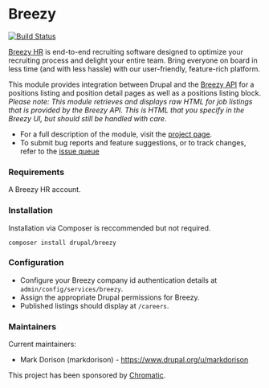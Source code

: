 # Breezy
[![Build Status](https://travis-ci.org/ChromaticHQ/breezy.svg?branch=8.x-1.x)](https://travis-ci.org/ChromaticHQ/breezy)

[Breezy HR] is end-to-end recruiting software designed to optimize your
recruiting process and delight your entire team. Bring everyone on board in less
time (and with less hassle) with our user-friendly, feature-rich platform.

This module provides integration between Drupal and the [Breezy API] for a
positions listing and position detail pages as well as a positions listing
block. _Please note: This module retrieves and displays raw HTML for job
listings that is provided by the Breezy API. This is HTML that you specify in
the Breezy UI, but should still be handled with care._

* For a full description of the module, visit the
[project page](https://drupal.org/project/breezy).
* To submit bug reports and feature suggestions, or to track changes, refer to
the [issue queue](https://drupal.org/project/issues/breezy)

### Requirements
A Breezy HR account.

### Installation
Installation via Composer is reccommended but not required.

`composer install drupal/breezy`

### Configuration
* Configure your Breezy company id authentication details at
`admin/config/services/breezy`.
* Assign the appropriate Drupal permissions for Breezy.
* Published listings should display at `/careers`.

[Breezy HR]: https://breezy.hr/

### Maintainers
Current maintainers:
* Mark Dorison (markdorison) - https://www.drupal.org/u/markdorison

This project has been sponsored by [Chromatic](https://chromatichq.com).

[Breezy API]: https://developer.breezy.hr/
